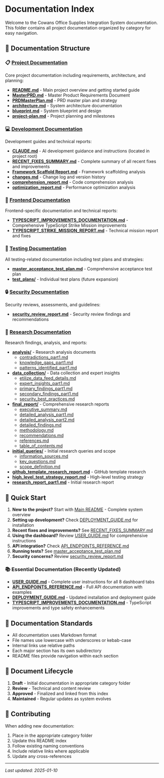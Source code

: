 # Documentation Index

Welcome to the Cowans Office Supplies Integration System documentation. This folder contains all project documentation organized by category for easy navigation.

## 📁 Documentation Structure

### 📋 [Project Documentation](./project/)
Core project documentation including requirements, architecture, and planning:
- **[README.md](./project/README.md)** - Main project overview and getting started guide
- **[MasterPRD.md](./project/MasterPRD.md)** - Master Product Requirements Document
- **[PRDMasterPlan.md](./project/PRDMasterPlan.md)** - PRD master plan and strategy
- **[architecture.md](./project/architecture.md)** - System architecture documentation
- **[blueprint.md](./project/blueprint.md)** - System blueprint and design
- **[project-plan.md](./project/project-plan.md)** - Project planning and milestones

### 💻 [Development Documentation](./development/)
Development guides and technical reports:
- **[CLAUDE.md](../CLAUDE.md)** - AI development guidance and instructions (located in project root)
- **[RECENT_FIXES_SUMMARY.md](./RECENT_FIXES_SUMMARY.md)** - Complete summary of all recent fixes and improvements
- **[Framework Scaffold Report.md](./development/Framework%20Scaffold%20Report.md)** - Framework scaffolding analysis
- **[changes.md](./development/changes.md)** - Change log and version history
- **[comprehension_report.md](./development/comprehension_report.md)** - Code comprehension analysis
- **[optimization_report.md](./development/optimization_report.md)** - Performance optimization analysis

### 🔧 [Frontend Documentation](../frontend/docs/)
Frontend-specific documentation and technical reports:
- **[TYPESCRIPT_IMPROVEMENTS_DOCUMENTATION.md](../frontend/docs/TYPESCRIPT_IMPROVEMENTS_DOCUMENTATION.md)** - Comprehensive TypeScript Strike Mission improvements
- **[TYPESCRIPT_STRIKE_MISSION_REPORT.md](../frontend/docs/TYPESCRIPT_STRIKE_MISSION_REPORT.md)** - Technical mission report and fixes

### 🧪 [Testing Documentation](./testing/)
All testing-related documentation including test plans and strategies:
- **[master_acceptance_test_plan.md](./testing/master_acceptance_test_plan.md)** - Comprehensive acceptance test plan
- **[test_plans/](./testing/test_plans/)** - Individual test plans (future expansion)

### 🔒 [Security Documentation](./security/)
Security reviews, assessments, and guidelines:
- **[security_review_report.md](./security/security_review_report.md)** - Security review findings and recommendations

### 🔬 [Research Documentation](./research/)
Research findings, analysis, and reports:
- **[analysis/](./research/analysis/)** - Research analysis documents
  - [contradictions_part1.md](./research/analysis/contradictions_part1.md)
  - [knowledge_gaps_part1.md](./research/analysis/knowledge_gaps_part1.md)
  - [patterns_identified_part1.md](./research/analysis/patterns_identified_part1.md)
- **[data_collection/](./research/data_collection/)** - Data collection and expert insights
  - [etilize_data_feed_details.md](./research/data_collection/etilize_data_feed_details.md)
  - [expert_insights_part1.md](./research/data_collection/expert_insights_part1.md)
  - [primary_findings_part1.md](./research/data_collection/primary_findings_part1.md)
  - [secondary_findings_part1.md](./research/data_collection/secondary_findings_part1.md)
  - [security_best_practices.md](./research/data_collection/security_best_practices.md)
- **[final_report/](./research/final_report/)** - Comprehensive research reports
  - [executive_summary.md](./research/final_report/executive_summary.md)
  - [detailed_analysis_part1.md](./research/final_report/detailed_analysis_part1.md)
  - [detailed_analysis_part2.md](./research/final_report/detailed_analysis_part2.md)
  - [detailed_findings.md](./research/final_report/detailed_findings.md)
  - [methodology.md](./research/final_report/methodology.md)
  - [recommendations.md](./research/final_report/recommendations.md)
  - [references.md](./research/final_report/references.md)
  - [table_of_contents.md](./research/final_report/table_of_contents.md)
- **[initial_queries/](./research/initial_queries/)** - Initial research queries and scope
  - [information_sources.md](./research/initial_queries/information_sources.md)
  - [key_questions.md](./research/initial_queries/key_questions.md)
  - [scope_definition.md](./research/initial_queries/scope_definition.md)
- **[github_template_research_report.md](./research/github_template_research_report.md)** - GitHub template research
- **[high_level_test_strategy_report.md](./research/high_level_test_strategy_report.md)** - High-level testing strategy
- **[research_report_part1.md](./research/research_report_part1.md)** - Initial research report

## 🚀 Quick Start

1. **New to the project?** Start with [Main README](../README.md) - Complete system overview
2. **Setting up development?** Check [DEPLOYMENT_GUIDE.md](./DEPLOYMENT_GUIDE.md) for installation
3. **Recent fixes and improvements?** See [RECENT_FIXES_SUMMARY.md](./RECENT_FIXES_SUMMARY.md)
4. **Using the dashboard?** Review [USER_GUIDE.md](./USER_GUIDE.md) for comprehensive instructions
5. **API integration?** Check [API_ENDPOINTS_REFERENCE.md](./API_ENDPOINTS_REFERENCE.md)
6. **Running tests?** See [master_acceptance_test_plan.md](./testing/master_acceptance_test_plan.md)
7. **Security concerns?** Review [security_review_report.md](./security/security_review_report.md)

### 📚 Essential Documentation (Recently Updated)
- **[USER_GUIDE.md](./USER_GUIDE.md)** - Complete user instructions for all 8 dashboard tabs
- **[API_ENDPOINTS_REFERENCE.md](./API_ENDPOINTS_REFERENCE.md)** - Full API documentation with examples
- **[DEPLOYMENT_GUIDE.md](./DEPLOYMENT_GUIDE.md)** - Updated installation and deployment guide
- **[TYPESCRIPT_IMPROVEMENTS_DOCUMENTATION.md](../frontend/docs/TYPESCRIPT_IMPROVEMENTS_DOCUMENTATION.md)** - TypeScript improvements and type safety enhancements

## 📝 Documentation Standards

- All documentation uses Markdown format
- File names use lowercase with underscores or kebab-case
- Internal links use relative paths
- Each major section has its own subdirectory
- README files provide navigation within each section

## 🔄 Document Lifecycle

1. **Draft** - Initial documentation in appropriate category folder
2. **Review** - Technical and content review
3. **Approved** - Finalized and linked from this index
4. **Maintained** - Regular updates as system evolves

## 📧 Contributing

When adding new documentation:
1. Place in the appropriate category folder
2. Update this README index
3. Follow existing naming conventions
4. Include relative links where applicable
5. Update any cross-references

---

*Last updated: 2025-01-10*